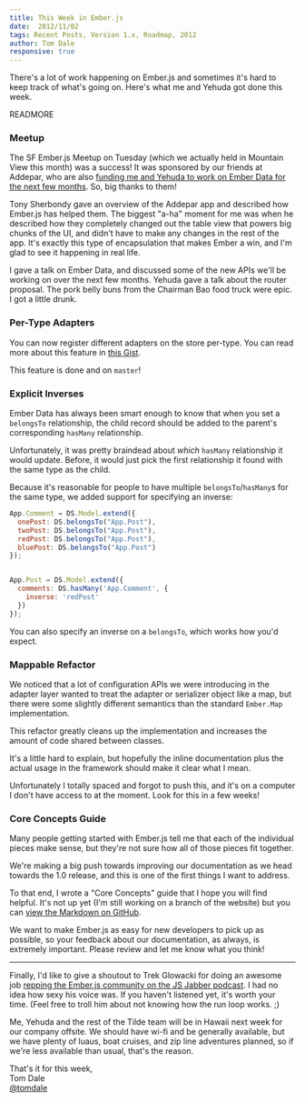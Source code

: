 ```yaml
---
title: This Week in Ember.js
date:  2012/11/02
tags: Recent Posts, Version 1.x, Roadmap, 2012
author: Tom Dale
responsive: true
---
```


There's a lot of work happening on Ember.js and sometimes it's hard to keep track of what's going on. Here's what me and Yehuda got done this week.

READMORE

### Meetup

The SF Ember.js Meetup on Tuesday (which we actually held in Mountain
View this month) was a success! It was sponsored by our friends at
Addepar, who are also [funding me and Yehuda to work on Ember Data for
the next few months](https://addepar.com/ember/). So, big thanks to them!

Tony Sherbondy gave an overview of the Addepar app and described how
Ember.js has helped them. The biggest "a-ha" moment for me was when he
described how they completely changed out the table view that powers big
chunks of the UI, and didn't have to make any changes in the rest of the
app. It's exactly this type of encapsulation that makes Ember a win, and
I'm glad to see it happening in real life.

I gave a talk on Ember Data, and discussed some of the new APIs we'll be
working on over the next few months. Yehuda gave a talk about the router
proposal. The pork belly buns from the Chairman Bao
food truck were epic. I got a little drunk.

### Per-Type Adapters

You can now register different adapters on the store per-type. You can
read more about this feature in [this Gist](https://gist.github.com/4004913).

This feature is done and on `master`!

### Explicit Inverses

Ember Data has always been smart enough to know that when you set a `belongsTo` relationship, the child record should be added to the parent's corresponding `hasMany` relationship.

Unfortunately, it was pretty braindead about *which* `hasMany` relationship it would update. Before, it would just pick the first relationship it found with the same type as the child.

Because it's reasonable for people to have multiple `belongsTo`/`hasMany`s for the same type, we added support for specifying an inverse:

```javascript
App.Comment = DS.Model.extend({
  onePost: DS.belongsTo("App.Post"),
  twoPost: DS.belongsTo("App.Post"),
  redPost: DS.belongsTo("App.Post"),
  bluePost: DS.belongsTo("App.Post")
});


App.Post = DS.Model.extend({
  comments: DS.hasMany('App.Comment', {
    inverse: 'redPost'
  })
});
```

You can also specify an inverse on a `belongsTo`, which works how you'd expect.

### Mappable Refactor

We noticed that a lot of configuration APIs we were introducing in the
adapter layer wanted to treat the adapter or serializer object like a
map, but there were some slightly different semantics than the standard
`Ember.Map` implementation.

This refactor greatly cleans up the implementation and increases the
amount of code shared between classes.

It's a little hard to explain, but hopefully the inline documentation
plus the actual usage in the framework should make it clear what I mean.

Unfortunately I totally spaced and forgot to push this, and it's on a
computer I don't have access to at the moment. Look for this in a few
weeks!


### Core Concepts Guide

Many people getting started with Ember.js tell me that each of the
individual pieces make sense, but they're not sure how all of those
pieces fit together.

We're making a big push towards improving our documentation as we head
towards the 1.0 release, and this is one of the first things I want to
address.

To that end, I wrote a "Core Concepts" guide that I hope you will find
helpful. It's not up yet (I'm still working on a branch of the website)
but you can [view the Markdown on GitHub](https://github.com/emberjs/website/blob/doc-refactor/source/guides/getting-started/core-concepts.md).

We want to make Ember.js as easy for new developers to pick up as
possible, so your feedback about our documentation, as always, is
extremely important. Please review and let me know what you think!

---

Finally, I'd like to give a shoutout to Trek Glowacki for doing an
awesome job [repping the Ember.js community on the JS Jabber
podcast](http://javascriptjabber.com/034-jsj-ember-js/). I had no idea
how sexy his voice was.  If you haven't listened yet, it's worth your
time. (Feel free to troll him about not knowing how the run loop works.
;)

Me, Yehuda and the rest of the Tilde team will be in Hawaii next week
for our company offsite. We should have wi-fi and be generally
available, but we have plenty of luaus, boat cruises, and zip line
adventures planned, so if we're less available than usual, that's the
reason.

That's it for this week,  
Tom Dale  
[@tomdale](https://twitter.com/tomdale)
